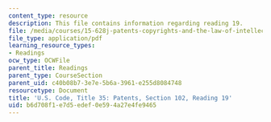 ```yaml
---
content_type: resource
description: This file contains information regarding reading 19.
file: /media/courses/15-628j-patents-copyrights-and-the-law-of-intellectual-property-spring-2013/b6d708f1e7d5edef0e594a27e4fe9465_MIT15_628JS13_read19.pdf
file_type: application/pdf
learning_resource_types:
- Readings
ocw_type: OCWFile
parent_title: Readings
parent_type: CourseSection
parent_uid: c40b08b7-3e7e-5b6a-3961-e255d8084748
resourcetype: Document
title: 'U.S. Code, Title 35: Patents, Section 102, Reading 19'
uid: b6d708f1-e7d5-edef-0e59-4a27e4fe9465
---
```

